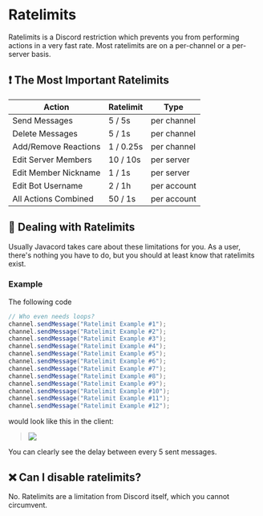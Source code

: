 # Ratelimits

Ratelimits is a Discord restriction which prevents you from performing actions in a very fast rate.
Most ratelimits are on a per-channel or a per-server basis.

## :exclamation: The Most Important Ratelimits

| Action               | Ratelimit | Type        |
| -------------------- | --------- | ----------- |
| Send Messages        | 5 / 5s    | per channel |
| Delete Messages      | 5 / 1s    | per channel |
| Add/Remove Reactions | 1 / 0.25s | per channel |
| Edit Server Members  | 10 / 10s  | per server  |
| Edit Member Nickname | 1 / 1s    | per server  |
| Edit Bot Username    | 2 / 1h    | per account |
| All Actions Combined | 50 / 1s   | per account |

## :muscle: Dealing with Ratelimits

Usually Javacord takes care about these limitations for you. 
As a user, there's nothing you have to do, but you should at least know that ratelimits exist.

### Example

The following code
```java
// Who even needs loops?
channel.sendMessage("Ratelimit Example #1");
channel.sendMessage("Ratelimit Example #2");
channel.sendMessage("Ratelimit Example #3");
channel.sendMessage("Ratelimit Example #4");
channel.sendMessage("Ratelimit Example #5");
channel.sendMessage("Ratelimit Example #6");
channel.sendMessage("Ratelimit Example #7");
channel.sendMessage("Ratelimit Example #8");
channel.sendMessage("Ratelimit Example #9");
channel.sendMessage("Ratelimit Example #10");
channel.sendMessage("Ratelimit Example #11");
channel.sendMessage("Ratelimit Example #12");
```

would look like this in the client:

>![](https://i.imgur.com/ailPCdH.gif)

You can clearly see the delay between every 5 sent messages.

## :x: Can I disable ratelimits?

No. Ratelimits are a limitation from Discord itself, which you cannot circumvent.
